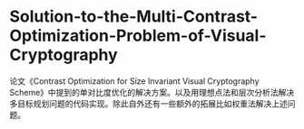 # Solution-to-the-Multi-Contrast-Optimization-Problem-of-Visual-Cryptography
论文《Contrast Optimization for Size Invariant Visual Cryptography Scheme》中提到的单对比度优化的解决方案。以及用理想点法和层次分析法解决多目标规划问题的代码实现。除此自外还有一些额外的拓展比如权重法解决上述问题。
